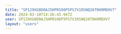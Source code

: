 ```yaml
---
title: "SP129XG8D0AJ5HPRS98P5PS7X1RSNQ26T0H9MEHV7"
date: 2024-03-10T14:26:43.947Z
user: SP129XG8D0AJ5HPRS98P5PS7X1RSNQ26T0H9MEHV7
layout: "users"
---
```

    